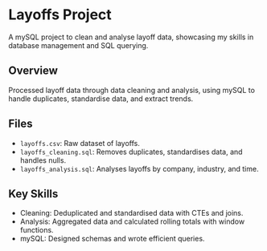 # Layoffs Project
A mySQL project to clean and analyse layoff data, showcasing my skills in database management and SQL querying.

## Overview
Processed layoff data through data cleaning and analysis, using mySQL to handle duplicates, standardise data, and extract trends.

## Files
- `layoffs.csv`: Raw dataset of layoffs.
- `layoffs_cleaning.sql`: Removes duplicates, standardises data, and handles nulls.
- `layoffs_analysis.sql`: Analyses layoffs by company, industry, and time.

## Key Skills
- Cleaning: Deduplicated and standardised data with CTEs and joins.
- Analysis: Aggregated data and calculated rolling totals with window functions.
- mySQL: Designed schemas and wrote efficient queries.
